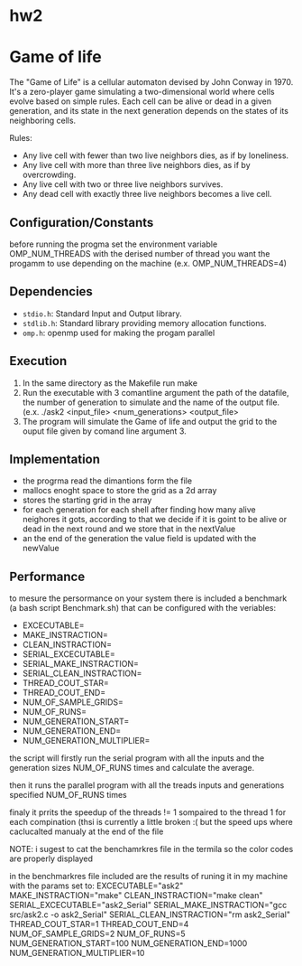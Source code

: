 # hw2

# Game of life
The "Game of Life" is a cellular automaton devised by John Conway in 1970. 
It's a zero-player game simulating a two-dimensional world where cells evolve based on simple rules. 
Each cell can be alive or dead in a given generation, and its state in the next generation depends on the states of its neighboring cells.

Rules:
- Any live cell with fewer than two live neighbors dies, as if by loneliness.
- Any live cell with more than three live neighbors dies, as if by overcrowding.
- Any live cell with two or three live neighbors survives.
- Any dead cell with exactly three live neighbors becomes a live cell.

## Configuration/Constants
before running the progma set the environment variable OMP_NUM_THREADS with the derised number of thread you want the 
progamm to use depending on the machine (e.x. OMP_NUM_THREADS=4)


## Dependencies
- `stdio.h`: Standard Input and Output library.
- `stdlib.h`: Standard library providing memory allocation functions.
- `omp.h`:  openmp used for making the progam parallel


## Execution
1. In the same directory as the Makefile run make
2. Run the executable with 3 comantline argument the path of the datafile, the number of generation to simulate
and the name of the output file. 
(e.x. ./ask2 <input_file> <num_generations> <output_file>
3. The program will simulate the Game of life and output the grid to the ouput file given by comand line argument 3.



## Implementation
- the progrma read the dimantions form the file
- mallocs enoght space to store the grid as a 2d array
- stores the starting grid in the array
- for each generation for each shell after finding how many alive neighores it gots, according to that 
we decide if it is goint to be alive or dead in the next round and we store that in the nextValue
- an the end of the generation the value field is updated with the newValue

## Performance

to mesure the persormance on your system there is included a benchmark (a bash script Benchmark.sh) that can be configured with the veriables:
- EXCECUTABLE=
- MAKE_INSTRACTION=
- CLEAN_INSTRACTION=
- SERIAL_EXCECUTABLE=
- SERIAL_MAKE_INSTRACTION=
- SERIAL_CLEAN_INSTRACTION=
- THREAD_COUT_STAR=
- THREAD_COUT_END=
- NUM_OF_SAMPLE_GRIDS=
- NUM_OF_RUNS=
- NUM_GENERATION_START=
- NUM_GENERATION_END=
- NUM_GENERATION_MULTIPLIER=

the script will firstly run the serial program with all the inputs and the generation sizes NUM_OF_RUNS times 
and calculate the average.

then it runs the parallel program  with all the treads inputs and generations specified NUM_OF_RUNS times

finaly it prrits the speedup of the threads != 1 sompaired to the thread 1 for each compination (thsi is currently a little
broken :(  but the speed ups where caclucalted manualy at the end of the file
 
NOTE: i sugest to cat the benchamrkres file in the termila so the color codes are properly displayed

in the benchmarkres file included are the results of runing it in my machine with the params set to:
EXCECUTABLE="ask2"
MAKE_INSTRACTION="make"
CLEAN_INSTRACTION="make clean"
SERIAL_EXCECUTABLE="ask2_Serial"
SERIAL_MAKE_INSTRACTION="gcc src/ask2.c -o ask2_Serial"
SERIAL_CLEAN_INSTRACTION="rm ask2_Serial"
THREAD_COUT_STAR=1
THREAD_COUT_END=4
NUM_OF_SAMPLE_GRIDS=2
NUM_OF_RUNS=5
NUM_GENERATION_START=100
NUM_GENERATION_END=1000
NUM_GENERATION_MULTIPLIER=10


